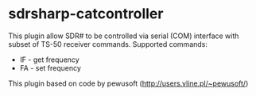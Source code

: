 # sdrsharp-catcontroller

This plugin allow SDR# to be controlled via serial (COM) interface with subset of TS-50 receiver commands.
Supported commands:
* IF - get frequency
* FA - set frequency

This plugin based on code by pewusoft (http://users.vline.pl/~pewusoft/)
